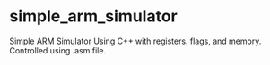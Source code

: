 # simple_arm_simulator
Simple ARM Simulator Using C++ with registers. flags, and memory. Controlled using .asm file.
